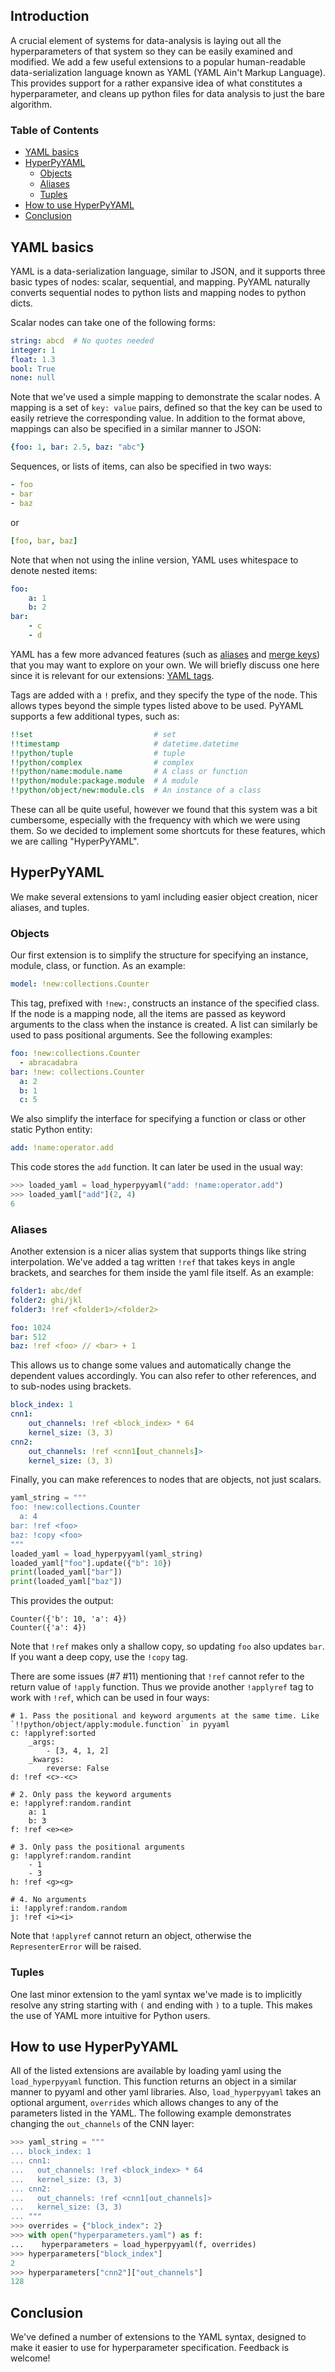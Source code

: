 Introduction
------------

A crucial element of systems for data-analysis is laying out all the
hyperparameters of that system so they can be easily examined and modified.
We add a few useful extensions to a popular human-readable data-serialization
language known as YAML (YAML Ain't Markup Language). This provides support
for a rather expansive idea of what constitutes a hyperparameter, and cleans
up python files for data analysis to just the bare algorithm.

### Table of Contents
* [YAML basics](#yaml-basics)
* [HyperPyYAML](#hyperpyyaml)
    * [Objects](#objects)
    * [Aliases](#aliases)
    * [Tuples](#tuples)
* [How to use HyperPyYAML](#how-to-use-hyperpyyaml)
* [Conclusion](#conclusion)

YAML basics
-----------

YAML is a data-serialization language, similar to JSON, and it supports
three basic types of nodes: scalar, sequential, and mapping. PyYAML naturally
converts sequential nodes to python lists and mapping nodes to python dicts.

Scalar nodes can take one of the following forms:

```yaml
string: abcd  # No quotes needed
integer: 1
float: 1.3
bool: True
none: null
```

Note that we've used a simple mapping to demonstrate the scalar nodes. A mapping
is a set of `key: value` pairs, defined so that the key can be used to easily
retrieve the corresponding value. In addition to the format above, mappings
can also be specified in a similar manner to JSON:

```yaml
{foo: 1, bar: 2.5, baz: "abc"}
```

Sequences, or lists of items, can also be specified in two ways:

```yaml
- foo
- bar
- baz
```

or

```yaml
[foo, bar, baz]
```

Note that when not using the inline version, YAML uses whitespace to denote
nested items:

```yaml
foo:
    a: 1
    b: 2
bar:
    - c
    - d
```

YAML has a few more advanced features (such as
[aliases](https://pyyaml.org/wiki/PyYAMLDocumentation#aliases) and
[merge keys](https://yaml.org/type/merge.html)) that you may want to explore
on your own. We will briefly discuss one here since it is relevant for our
extensions: [YAML tags](https://pyyaml.org/wiki/PyYAMLDocumentation#tags).

Tags are added with a `!` prefix, and they specify the type of the node. This
allows types beyond the simple types listed above to be used. PyYAML supports a
few additional types, such as:

```yaml
!!set                           # set
!!timestamp                     # datetime.datetime
!!python/tuple                  # tuple
!!python/complex                # complex
!!python/name:module.name       # A class or function
!!python/module:package.module  # A module
!!python/object/new:module.cls  # An instance of a class
```

These can all be quite useful, however we found that this system was a bit
cumbersome, especially with the frequency with which we were using them. So
we decided to implement some shortcuts for these features, which we are
calling "HyperPyYAML".

HyperPyYAML
-----------

We make several extensions to yaml including easier object creation, nicer
aliases, and tuples.

### Objects

Our first extension is to simplify the structure for specifying an instance,
module, class, or function. As an example:

```yaml
model: !new:collections.Counter
```

This tag, prefixed with `!new:`, constructs an instance of the specified class.
If the node is a mapping node, all the items are passed as keyword arguments
to the class when the instance is created. A list can similarly be used to
pass positional arguments. See the following examples:

```yaml
foo: !new:collections.Counter
  - abracadabra
bar: !new: collections.Counter
  a: 2
  b: 1
  c: 5
```

We also simplify the interface for specifying a function or class or other
static Python entity:

```yaml
add: !name:operator.add
```

This code stores the `add` function. It can later be used in the usual way:

```python
>>> loaded_yaml = load_hyperpyyaml("add: !name:operator.add")
>>> loaded_yaml["add"](2, 4)
6
```

### Aliases

Another extension is a nicer alias system that supports things like
string interpolation. We've added a tag written `!ref` that
takes keys in angle brackets, and searches for them inside the yaml
file itself. As an example:

```yaml
folder1: abc/def
folder2: ghi/jkl
folder3: !ref <folder1>/<folder2>

foo: 1024
bar: 512
baz: !ref <foo> // <bar> + 1
```

This allows us to change some values and automatically change the
dependent values accordingly.
You can also refer to other references, and to sub-nodes using brackets.

```yaml
block_index: 1
cnn1:
    out_channels: !ref <block_index> * 64
    kernel_size: (3, 3)
cnn2: 
    out_channels: !ref <cnn1[out_channels]>
    kernel_size: (3, 3)
```

Finally, you can make references to nodes that are objects, not just scalars.

```python
yaml_string = """
foo: !new:collections.Counter
  a: 4
bar: !ref <foo>
baz: !copy <foo>
"""
loaded_yaml = load_hyperpyyaml(yaml_string)
loaded_yaml["foo"].update({"b": 10})
print(loaded_yaml["bar"])
print(loaded_yaml["baz"])
```

This provides the output:
```
Counter({'b': 10, 'a': 4})
Counter({'a': 4})
```

Note that `!ref` makes only a shallow copy, so updating `foo`
also updates `bar`. If you want a deep copy, use the `!copy` tag.

There are some issues (#7 #11) mentioning that `!ref` cannot refer to the return value of `!apply` function. 
Thus we provide another `!applyref` tag to work with `!ref`, which can be used in four ways:

```
# 1. Pass the positional and keyword arguments at the same time. Like `!!python/object/apply:module.function` in pyyaml
c: !applyref:sorted
    _args: 
        - [3, 4, 1, 2]
    _kwargs:
        reverse: False
d: !ref <c>-<c>

# 2. Only pass the keyword arguments
e: !applyref:random.randint
    a: 1
    b: 3
f: !ref <e><e>

# 3. Only pass the positional arguments
g: !applyref:random.randint
    - 1
    - 3
h: !ref <g><g>

# 4. No arguments
i: !applyref:random.random
j: !ref <i><i>
```

Note that `!applyref` cannot return an object, otherwise the `RepresenterError` will be raised.

### Tuples

One last minor extension to the yaml syntax we've made is to implicitly
resolve any string starting with `(` and ending with `)` to a tuple.
This makes the use of YAML more intuitive for Python users.


How to use HyperPyYAML
---------------------

All of the listed extensions are available by loading yaml using the
`load_hyperpyyaml` function. This function returns an object in a similar
manner to pyyaml and other yaml libraries.
Also, `load_hyperpyyaml` takes an optional argument, `overrides`
which allows changes to any of the parameters listed in the YAML.
The following example demonstrates changing the `out_channels`
of the CNN layer:

```python
>>> yaml_string = """
... block_index: 1
... cnn1:
...   out_channels: !ref <block_index> * 64
...   kernel_size: (3, 3)
... cnn2: 
...   out_channels: !ref <cnn1[out_channels]>
...   kernel_size: (3, 3)
... """
>>> overrides = {"block_index": 2}
>>> with open("hyperparameters.yaml") as f:
...    hyperparameters = load_hyperpyyaml(f, overrides)
>>> hyperparameters["block_index"]
2
>>> hyperparameters["cnn2"]["out_channels"]
128
```

Conclusion
----------

We've defined a number of extensions to the YAML syntax, designed to
make it easier to use for hyperparameter specification. Feedback is welcome!
